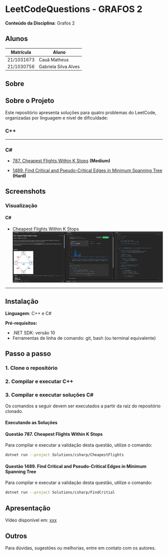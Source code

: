 # LeetCodeQuestions - GRAFOS 2

**Conteúdo da Disciplina**: Grafos 2<br>

## Alunos

|Matrícula | Aluno |
| -- | -- |
| 21/1031673  | Cauã Matheus |
| 21/1030756  | Gabriela Silva Alves |

## Sobre
## Sobre o Projeto

Este repositório apresenta soluções para quatro problemas do LeetCode, organizadas por linguagem e nível de dificuldade:

### C++

---

### C\#
- [787. Cheapest Flights Within K Stops](https://leetcode.com/problems/cheapest-flights-within-k-stops/description/?envType=problem-list-v2&envId=9id5lube) **(Medium)**

- [1489. Find Critical and Pseudo-Critical Edges in Minimum Spanning Tree](https://leetcode.com/problems/find-critical-and-pseudo-critical-edges-in-minimum-spanning-tree/description/?envType=problem-list-v2&envId=minimum-spanning-tree) **(Hard)**
## Screenshots

### Visualização 

#### C\#
- Cheapest Flights Within K Stops
![Cheapest Flights Within K Stops](./assets/cheapestflights.png)

---

## Instalação

**Linguagem**: C++ e C# <br>

**Pré-requisitos:**

- .NET SDK: versão 10
- Ferramentas de linha de comando: git, bash (ou terminal equivalente)

## Passo a passo

### 1. Clone o repositório

### 2. Compilar e executar C++

### 3. Compilar e executar soluções C#

Os comandos a seguir devem ser executados a partir da raiz do repositório clonado.

#### Executando as Soluções

#### **Questão 787. Cheapest Flights Within K Stops**

Para compilar e executar a validação desta questão, utilize o comando:

```bash
dotnet run --project Solutions/csharp/CheapestFlights
```

#### **Questão 1489. Find Critical and Pseudo-Critical Edges in Minimum Spanning Tree**

Para compilar e executar a validação desta questão, utilize o comando:

```bash
dotnet run --project Solutions/csharp/FindCritial
```

## Apresentação

Vídeo disponível em: [xxx](xxx)

## Outros

Para dúvidas, sugestões ou melhorias, entre em contato com os autores.






